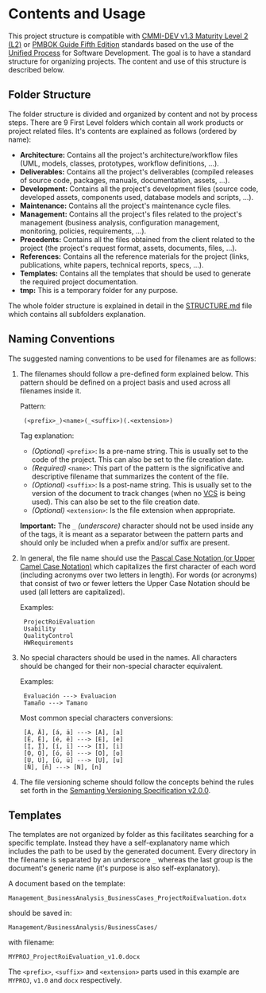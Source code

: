 # Contents and Usage

This project structure is compatible with [CMMI-DEV v1.3 Maturity Level 2 (L2)](CMMI.md) or [PMBOK Guide Fifth Edition](PMBOK.md) standards based on the use of the [Unified Process](UP.md) for Software Development. The goal is to have a standard structure for organizing projects. The content and use of this structure is described below.

## Folder Structure

The folder structure is divided and organized by content and not by process steps. There are 9 First Level folders which contain all work products or project related files. It's contents are explained as follows (ordered by name):

* **Architecture:** Contains all the project's architecture/workflow files (UML, models, classes, prototypes, workflow definitions, ...).
* **Deliverables:** Contains all the project's deliverables (compiled releases of source code, packages, manuals, documentation, assets, ...).
* **Development:** Contains all the project's development files (source code, developed assets, components used, database models and scripts, ...).
* **Maintenance:** Contains all the project's maintenance cycle files.
* **Management:** Contains all the project's files related to the project's management (business analysis, configuration management, monitoring, policies, requirements, ...).
* **Precedents:** Contains all the files obtained from the client related to the project (the project's request format, assets, documents, files, ...).
* **References:** Contains all the reference materials for the project (links, publications, white papers, technical reports, specs, ...).
* **Templates:** Contains all the templates that should be used to generate the required project documentation.
* **tmp:** This is a temporary folder for any purpose.

The whole folder structure is explained in detail in the [STRUCTURE.md](STRUCTURE.md) file which contains all subfolders explanation.

## Naming Conventions

The suggested naming conventions to be used for filenames are as follows:

1. The filenames should follow a pre-defined form explained below. This pattern should be defined on a project basis and used across all filenames inside it.

	Pattern:
	
		(<prefix>_)<name>(_<suffix>)(.<extension>)
	
	Tag explanation:
	
	* _(Optional)_ `<prefix>`: Is a pre-name string. This is usually set to the code of the project. This can also be set to the file creation date.
	* _(Required)_ `<name>`: This part of the pattern is the significative and descriptive filename that summarizes the content of the file.
	* _(Optional)_ `<suffix>`: Is a post-name string. This is usually set to the version of the document to track changes (when no [VCS](http://en.wikipedia.org/wiki/Revision_control) is being used). This can also be set to the file creation date.
	* _(Optional)_ `<extension>`: Is the file extension when appropriate.
	
	**Important:** The `_` _(underscore)_ character should not be used inside any of the tags, it is meant as a separator between the pattern parts and should only be included when a prefix and/or suffix are present.

2. In general, the file name should use the [Pascal Case Notation (or Upper Camel Case Notation)](http://en.wikipedia.org/wiki/CamelCase) which capitalizes the first character of each word (including acronyms over two letters in length). For words (or acronyms) that consist of two or fewer letters the Upper Case Notation should be used (all letters are capitalized).

	Examples:
	
		ProjectRoiEvaluation
		Usability
		QualityControl
		HWRequirements

3. No special characters should be used in the names. All characters should be changed for their non-special character equivalent.

	Examples:
	
		Evaluación ---> Evaluacion
		Tamaño ---> Tamano
	
	Most common special characters conversions:
	
		[Á, Ä], [á, ä] ---> [A], [a]
		[É, Ë], [é, ë] ---> [E], [e]
		[Í, Ï], [í, ï] ---> [I], [i]
		[Ó, Ö], [ó, ö] ---> [O], [o]
		[Ú, Ü], [ú, ü] ---> [U], [u]
		[Ñ], [ñ] ---> [N], [n]

4. The file versioning scheme should follow the concepts behind the rules set forth in the [Semanting Versioning Specification v2.0.0](http://semver.org/spec/v2.0.0.html).

## Templates

The templates are not organized by folder as this facilitates searching for a specific template. Instead they have a self-explanatory name which includes the path to be used by the generated document. Every directory in the filename is separated by an underscore `_` whereas the last group is the document's generic name (it's purpose is also self-explanatory).

A document based on the template:

	Management_BusinessAnalysis_BusinessCases_ProjectRoiEvaluation.dotx

should be saved in:

	Management/BusinessAnalysis/BusinessCases/

with filename:

	MYPROJ_ProjectRoiEvaluation_v1.0.docx

The `<prefix>`, `<suffix>` and `<extension>` parts used in this example are `MYPROJ`, `v1.0` and `docx` respectively.

